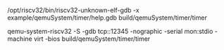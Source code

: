 /opt/riscv32/bin/riscv32-unknown-elf-gdb -x example/qemuSystem/timer/help.gdb build/qemuSystem/timer/timer 

qemu-system-riscv32 -S -gdb tcp::12345 -nographic -serial mon:stdio -machine virt -bios build/qemuSystem/timer/timer